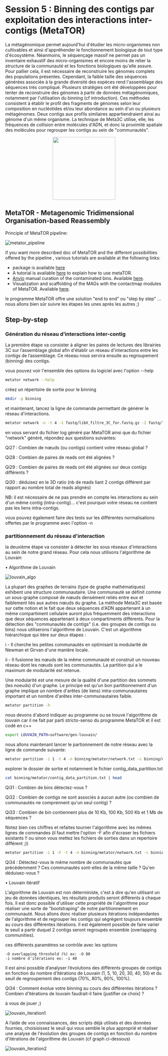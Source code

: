 # Session 5 : Binning des contigs par exploitation des interactions inter-contigs (MetaTOR)

La métagénomique permet aujourd'hui d'étudier les micro-organismes non cultivables et ainsi d'appréhender le fonctionnement biologique de tout type d'écosystème. Néanmoins, le séquençage massif ne permet pas un inventaire exhaustif des micro-organismes et encore moins de relier la structure de la communauté et les fonctions biologiques qu'elle assure. Pour pallier cela, il est nécessaire de reconstruire les génomes complets des populations présentes. Cependant, la faible taille des séquences générées associée à la grande diversité des espèces rend l'assemblage des séquences très compliqué. Plusieurs stratégies ont été développées pour tenter de reconstruire des génomes à partir de données métagénomiques, notamment par l'utilisation du binning (cf introduction). Ces méthodes consistent à établir le profil des fragments de génomes selon leur composition en nucléotides et/ou leur abondance au sein d'un ou plusieurs métagénomes. Deux contigs aux profils similaires appartiendraient ainsi au génome d'un même organisme. La technique de Meta3C utilise, elle, les fréquences de collision entre molécules d'ADN, et donc la proximité spatiale des molécules pour regrouper les contigs au sein de "communautés". 


<p align="center">
  <img src="docs/images/metator_logo.png" width="200">
</p>


## MetaTOR - Metagenomic Tridimensional Organisation-based Reassembly

Principle of MetaTOR pipeline:

![metator_pipeline](docs/images/metator_figure.png)

if you want more described doc of MetaTOR and the different possibilities offered by the pipeline , various tutorials are available at the following links:

* package is available [here](https://github.com/koszullab/metaTOR)
* A tutorial is available [here](docs/example/metator_tutorial.md) to explain how to use metaTOR. 
* [Anvio](https://merenlab.org/software/anvio/) manual curation of the contaminated bins. Available [here](docs/example/manual_curation_of_metator_MAGs.md).
* Visualization and scaffolding of the MAGs with the contactmap modules of MetaTOR. Available [here](docs/example/MAG_visualization_and_scaffolding.md).

le programme MetaTOR offre une solution "end to end" ou "step by step" ... nous allons bien sûr suivre les étapes les unes après les autres ;) 

## Step-by-step

### Génération du réseau d’interactions inter-contig

La première étape va consister à aligner les paires de lectures des librairies 3C sur l’assemblage global afin d'établir un réseau d'interactions entre les contigs de l’assemblage. Ce réseau nous servira ensuite au regroupement (binning) des contigs. 

vous pouvez voir l'ensemble des options du logiciel avec l'option --help

```sh
metator network --help
```

créez un répertoire de sortie pour le binning

```sh
mkdir -p binning
```
et maintenant, lancez la ligne de commande permettant de générer le réseau d'interactions.

```sh
metator network -n -t 4 -1 fastq/libX_filtre_3C_for.fastq.gz -2 fastq/libX_filtre_3C_rev.fastq.gz -a assemblage/assembly_all.fa -o binning/metator/
```

en vous servant du fichier log généré par MetaTOR ainsi que du fichier "network" généré, répondez aux questions suivantes:

Qi27 : Combien de nœuds (ou contigs) contient votre réseau global ?

Qi28 : Combien de paires de reads ont été alignées  ?

Qi29 : Combien de paires de reads ont été alignées sur deux contigs différents ?

Qi30 : déduisez en le 3D ratio (nb de reads liant 2 contigs différent par rapport au nombre total de reads alignés)

NB: il est nécessaire de ne pas prendre en compte les interactions au sein d'un même contig (intra-contig)... c'est pourquoi votre réseau ne contient pas les liens intra-contigs.

vous pouvez également faire des tests sur les différentes normalisations offertes par le programme avec l'option -n


### partitionnement du réseau d'interaction

la deuxième étape va consister à détecter les sous réseaux d'interactions au sein de notre grand réseau. Pour cela nous utilisons l'algorithme de Louvain

•	Algorithme de Louvain

![louvain_algo](docs/images/louvain.png)

La plupart des graphes de terrains (type de graphe mathématiques) exhibent une structure communautaire. Une communauté se définit comme un sous-graphe composé de nœuds densément reliés entre eux et faiblement liés aux autres nœuds du graphe. La méthode Meta3C est basée sur cette notion et le fait que deux séquences d'ADN appartenant à un même compartiment cellulaire auront plus fréquemment des interactions que deux séquences appartenant à deux compartiments différents. Pour la détection des "communautés de contigs" (i.e. des groupes de contigs ou bins) nous utiliserons l'algorithme de Louvain. C'est un algorithme hiérarchique qui itère sur deux étapes : 

i - Il cherche les petites communautés en optimisant la modularité de Newman et Girvan d'une manière locale. 

ii - Il fusionne les nœuds de la même communauté et construit un nouveau réseau dont les nœuds sont les communautés. La partition qui a le maximum de modularité est retenue.

Une modularité est une mesure de la qualité d'une partition des sommets (les noeuds) d'un graphe. Le principe est qu'un bon partitionnement d'un graphe implique un nombre d'arêtes (de liens) intra-communautaires important et un nombre d'arêtes inter-communautaires faible.


```sh
metator partition -h
```

nous devons d'abord indiquer au programme ou se trouve l'algorithme de louvain car il ne fait par parti stricto-senso du programme MetaTOR et il est codé en c++

```sh
export LOUVAIN_PATH=software/gen-louvain/
```

nous allons maintenant lancer le partionnement de notre réseau avec la ligne de commande suivante:

```sh
metator partition -i 1 -t 4 -n binning/metator/network.txt -c binning/metator/contig_data_network.txt -a assemblage/assembly_all.fa -o binning/metator/
```

explorer le dossier de sortie et notamment le fichier contig_data_partition.txt


```sh
cat binning/metator/contig_data_partition.txt | head
```

Qi31 : Combien de bins détectez-vous ?

Qi32 : Combien de contigs ne sont associés à aucun autre (ou combien de communautés ne comprennent qu'un seul contig) ?

Qi33 : Combien de bin contiennent plus de 10 Kb, 100 Kb, 500 Kb et 1 Mb de séquences ?

Notez bien ces chiffres et refaites tourner l'algorithme avec les mêmes lignes de commandes (il faut mettre l'option -F afin d'écraser les fichiers existants !! ou sinon vous mettez les fichiers de sorties dans un repertoire différent ;)) 

```sh
metator partition -i 1 -F -t 4 -n binning/metator/network.txt -c binning/metator/contig_data_network.txt -a assemblage/assembly_all.fa -o binning/metator/
```

Qi34 : Détectez-vous le même nombre de communautés que précédemment ? Ces communautés sont-elles de la même taille ? Qu'en déduisez-vous ?


•	Louvain itératif

L'algorithme de Louvain est non déterministe, c'est à dire qu'en utilisant un jeu de données identiques, les résultats produits seront différents à chaque fois. Il est donc possible d'utiliser cette propriété de l'algorithme pour réaliser une sorte de "bootstraping" de notre partitionnement en communauté. Nous allons donc réaliser plusieurs itérations indépendantes de l'algorithme et de regrouper les contigs qui ségrégent toujours ensemble au cours des différentes itérations. Il est également possible de faire varier le seuil a partir duquel 2 contigs seront regroupés ensemble (overlapping communities).

ces différents paramètres se contrôle avec les options

    -O overlapping threshold (%) ex: -O 80
    -i nombre d'itérations ex: -i 40

Il est ainsi possible d’analyser l’évolutions des différents groupes de contigs en fonction du nombre d’itérations de Louvain (1, 5, 10, 20, 30, 40, 50) et du seuil de regroupement des contigs (70%, 80%, 90%, 100%). 

Qi34 : Comment évolue votre binning au cours des différentes itérations ? Combien d’itérations de louvain faudrait-il faire (justifier ce choix) ?

à vous de jouer ;)

![louvain_iteration1](docs/images/louvain_it1.png)

A l’aide de vos connaissances, des scripts déjà utilisés et des données fournies, choisisissez le seuil qui vous semble le plus approprié et réaliser une analyse de l'évolution des groupes de contigs en fonction du nombre d'itérations de l'algorithme de Louvain (cf graph ci-dessous)


![louvain_iteration2](docs/images/louvain_it2.png)




